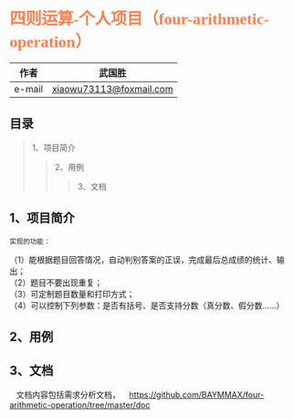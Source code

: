 <font color =#FF7F50 face="黑体">四则运算-个人项目（four-arithmetic-operation）</font>
=====

作者 | 武国胜
------------ | -------------
e-mail | xiaowu73113@foxmail.com

目录
-------
>1、项目简介
>>2、用例
>>>3、文档

1、项目简介
-------
    实现的功能：
   （1）能根据题目回答情况，自动判别答案的正误，完成最后总成绩的统计、输出；<br>
   （2）题目不要出现重复；<br>
   （3）可定制题目数量和打印方式；<br>
   （4）可以控制下列参数：是否有括号、是否支持分数（真分数、假分数......）<br>

2、用例
--------

3、文档
--------
    文档内容包括需求分析文档，
    https://github.com/BAYMMAX/four-arithmetic-operation/tree/master/doc
